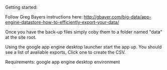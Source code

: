 Getting started:

Follow Greg Bayers instructions here: http://gbayer.com/big-data/app-engine-datastore-how-to-efficiently-export-your-data/

Once you have the back-up files simply coby them to a folder named "data" at the site root.

Using the google app engine desktop launcher start the app up. You should see a list of avaliable exports, Click one to create the CSV. 

Requirements:
google app engine desktop environment
